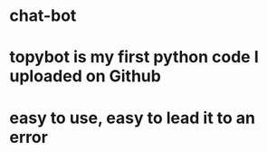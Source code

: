 # chat-bot
# topybot is my first python code I uploaded on Github
# easy to use, easy to lead it to an error

